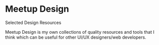 # Meetup Design
Selected Design Resources 


Meetup Design is my own collections of quality resources and tools that I think which can be useful for other UI/UX designers/web developers. 
